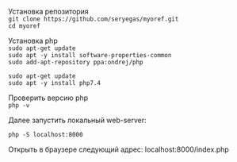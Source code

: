 Установка репозитория  
`git clone https://github.com/seryegas/myoref.git`  
`cd myoref`

Установка php  
`sudo apt-get update`  
`sudo apt -y install software-properties-common`  
`sudo add-apt-repository ppa:ondrej/php`  

`sudo apt-get update`  
`sudo apt -y install php7.4`  

Проверить версию php  
`php -v`

Далее запустить локальный web-server:  

`php -S localhost:8000`  

Открыть в браузере следующий адрес: localhost:8000/index.php
